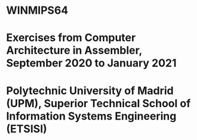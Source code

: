 # WINMIPS64
# Exercises from Computer Architecture in Assembler, September 2020 to January 2021
# Polytechnic University of Madrid (UPM), Superior Technical School of Information Systems Engineering (ETSISI)
